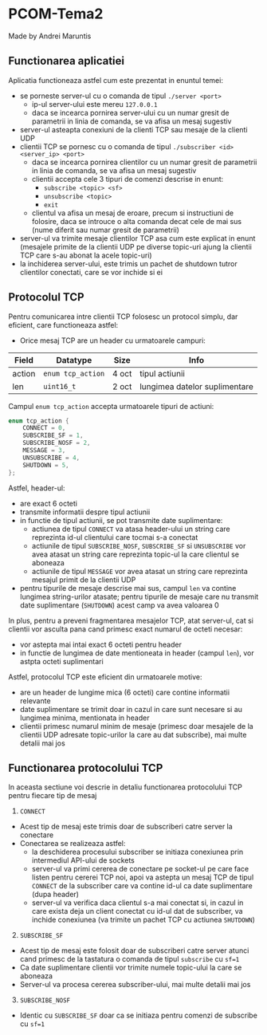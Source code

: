 # PCOM-Tema2
Made by Andrei Maruntis

## Functionarea aplicatiei

Aplicatia functioneaza astfel cum este prezentat in enuntul temei:

- se porneste server-ul cu o comanda de tipul `./server <port>`
    - ip-ul server-ului este mereu `127.0.0.1`
    - daca se incearca pornirea server-ului cu un numar gresit de parametrii in linia de comanda, se va afisa un mesaj sugestiv
- server-ul asteapta conexiuni de la clienti TCP sau mesaje de la clienti UDP
- clientii TCP se pornesc cu o comanda de tipul `./subscriber <id> <server_ip> <port>`
    - daca se incearca pornirea clientilor cu un numar gresit de parametrii in linia de comanda, se va afisa un mesaj sugestiv
    - clientii accepta cele 3 tipuri de comenzi descrise in enunt:
        - `subscribe <topic> <sf>`
        - `unsubscribe <topic>`
        - `exit`
    - clientul va afisa un mesaj de eroare, precum si instructiuni de folosire, daca se introuce o alta comanda decat cele de mai sus (nume diferit sau numar gresit de parametrii)
- server-ul va trimite mesaje clientilor TCP asa cum este explicat in enunt (mesajele primite de la clientii UDP pe diverse topic-uri ajung la clientii TCP care s-au abonat la acele topic-uri)
- la inchiderea server-ului, este trimis un pachet de shutdown tutror clientilor conectati, care se vor inchide si ei

## Protocolul TCP

Pentru comunicarea intre clientii TCP folosesc un protocol simplu, dar eficient, care functioneaza astfel:

- Orice mesaj TCP are un header cu urmatoarele campuri:

| Field  | Datatype        | Size  | Info                          |
|--------|-----------------|-------|-------------------------------|
| action | `enum tcp_action` | 4 oct | tipul actiunii                |
| len    | `uint16_t`        | 2 oct | lungimea datelor suplimentare |

Campul `enum tcp_action` accepta urmatoarele tipuri de actiuni:

```C
enum tcp_action {
    CONNECT = 0,
    SUBSCRIBE_SF = 1,
    SUBSCRIBE_NOSF = 2,
    MESSAGE = 3,
    UNSUBSCRIBE = 4,
    SHUTDOWN = 5,
};
```

Astfel, header-ul:

- are exact 6 octeti
- transmite informatii despre tipul actiunii
- in functie de tipul actiunii, se pot transmite date suplimentare:
    - actiunea de tipul `CONNECT` va atasa header-ului un string care reprezinta id-ul clientului care tocmai s-a conectat
    - actiunile de tipul `SUBSCRIBE_NOSF`, `SUBSCRIBE_SF` si `UNSUBSCRIBE` vor avea atasat un string care reprezinta topic-ul la care clientul se aboneaza
    - actiunile de tipul `MESSAGE` vor avea atasat un string care reprezinta mesajul primit de la clientii UDP
- pentru tipurile de mesaje descrise mai sus, campul `len` va contine lungimea string-urilor atasate; pentru tipurile de mesaje care nu transmit date suplimentare (`SHUTDOWN`) acest camp va avea valoarea 0

In plus, pentru a preveni fragmentarea mesajelor TCP, atat server-ul, cat si clientii vor asculta pana cand primesc exact numarul de octeti necesar:

- vor astepta mai intai exact 6 octeti pentru header
- in functie de lungimea de date mentioneata in header (campul `len`), vor astpta octeti suplimentari

Astfel, protocolul TCP este eficient din urmatoarele motive:

- are un header de lungime mica (6 octeti) care contine informatii relevante
- date suplimentare se trimit doar in cazul in care sunt necesare si au lungimea minima, mentionata in header
- clientii primesc numarul minim de mesaje (primesc doar mesajele de la clientii UDP adresate topic-urilor la care au dat subscribe), mai multe detalii mai jos

## Functionarea protocolului TCP

In aceasta sectiune voi descrie in detaliu functionarea protocolului TCP pentru fiecare tip de mesaj

1. `CONNECT`

- Acest tip de mesaj este trimis doar de subscriberi catre server la conectare
- Conectarea se realizeaza astfel:
    - la deschiderea procesului subscriber se initiaza conexiunea prin intermediul API-ului de sockets
    - server-ul va primi cererea de conectare pe socket-ul pe care face listen pentru cererei TCP noi, apoi va astepta un mesaj TCP de tipul `CONNECT` de la subscriber care va contine id-ul ca date suplimentare (dupa header)
    - server-ul va verifica daca clientul s-a mai conectat si, in cazul in care exista deja un client conectat cu id-ul dat de subscriber, va inchide conexiunea (va trimite un pachet TCP cu actiunea `SHUTDOWN`)

2. `SUBSCRIBE_SF`

- Acest tip de mesaj este folosit doar de subscriberi catre server atunci cand primesc de la tastatura o comanda de tipul `subscribe` cu `sf=1`
- Ca date suplimentare clientii vor trimite numele topic-ului la care se aboneaza
- Server-ul va procesa cererea subscriber-ului, mai multe detalii mai jos

3. `SUBSCRIBE_NOSF`

- Identic cu `SUBSCRIBE_SF` doar ca se initiaza pentru comenzi de subscribe cu `sf=1`